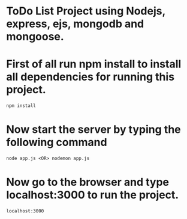 # ToDo List Project using Nodejs, express, ejs, mongodb and mongoose.

# First of all run npm install to install all dependencies for running this project.

```
npm install
```

# Now start the server by typing the following command

```
node app.js <OR> nodemon app.js
```
# Now go to the browser and type localhost:3000 to run the project.

```
localhost:3000
```
